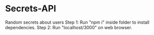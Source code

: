 # Secrets-API
Random secrets about users
Step 1: Run "npm i" inside folder to install dependencies.
Step 2: Run "localhost/3000" on web browser.
